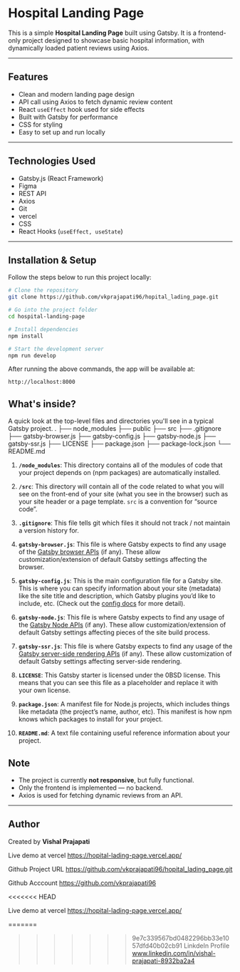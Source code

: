 # Hospital Landing Page

This is a simple **Hospital Landing Page** built using Gatsby. It is a frontend-only project designed to showcase basic hospital information, with dynamically loaded patient reviews using Axios.

---

## Features

- Clean and modern landing page design
- API call using Axios to fetch dynamic review content
- React `useEffect` hook used for side effects
- Built with Gatsby for performance
- CSS for styling
- Easy to set up and run locally

---

## Technologies Used

- Gatsby.js (React Framework)
- Figma
- REST API
- Axios
- Git
- vercel
- CSS
- React Hooks (`useEffect, useState`)

---

## Installation & Setup

Follow the steps below to run this project locally:

```bash
# Clone the repository
git clone https://github.com/vkprajapati96/hopital_lading_page.git

# Go into the project folder
cd hospital-landing-page

# Install dependencies
npm install

# Start the development server
npm run develop
```

After running the above commands, the app will be available at:

```
http://localhost:8000
```
##  What's inside?

A quick look at the top-level files and directories you'll see in a typical Gatsby project.
    .
    ├── node_modules
    ├── public
    ├── src
    ├── .gitignore
    ├── gatsby-browser.js
    ├── gatsby-config.js
    ├── gatsby-node.js
    ├── gatsby-ssr.js
    ├── LICENSE
    ├── package.json
    ├── package-lock.json
    └── README.md

1.  **`/node_modules`**: This directory contains all of the modules of code that your project depends on (npm packages) are automatically installed.

2.  **`/src`**: This directory will contain all of the code related to what you will see on the front-end of your site (what you see in the browser) such as your site header or a page template. `src` is a convention for “source code”.

3.  **`.gitignore`**: This file tells git which files it should not track / not maintain a version history for.

4.  **`gatsby-browser.js`**: This file is where Gatsby expects to find any usage of the [Gatsby browser APIs](https://www.gatsbyjs.com/docs/reference/config-files/gatsby-browser/) (if any). These allow customization/extension of default Gatsby settings affecting the browser.

5.  **`gatsby-config.js`**: This is the main configuration file for a Gatsby site. This is where you can specify information about your site (metadata) like the site title and description, which Gatsby plugins you’d like to include, etc. (Check out the [config docs](https://www.gatsbyjs.com/docs/reference/config-files/gatsby-config/) for more detail).

6.  **`gatsby-node.js`**: This file is where Gatsby expects to find any usage of the [Gatsby Node APIs](https://www.gatsbyjs.com/docs/reference/config-files/gatsby-node/) (if any). These allow customization/extension of default Gatsby settings affecting pieces of the site build process.

7.  **`gatsby-ssr.js`**: This file is where Gatsby expects to find any usage of the [Gatsby server-side rendering APIs](https://www.gatsbyjs.com/docs/reference/config-files/gatsby-ssr/) (if any). These allow customization of default Gatsby settings affecting server-side rendering.

8.  **`LICENSE`**: This Gatsby starter is licensed under the 0BSD license. This means that you can see this file as a placeholder and replace it with your own license.

9.  **`package.json`**: A manifest file for Node.js projects, which includes things like metadata (the project’s name, author, etc). This manifest is how npm knows which packages to install for your project.

10.  **`README.md`**: A text file containing useful reference information about your project.



##  Note
- The project is currently **not responsive**, but fully functional.
- Only the frontend is implemented — no backend.
- Axios is used for fetching dynamic reviews from an API.

---
##  Author 

Created by **Vishal Prajapati** 

Live demo at vercel
https://hopital-lading-page.vercel.app/

Github Project URL
https://github.com/vkprajapati96/hopital_lading_page.git

Github Acccount 
 https://github.com/vkprajapati96 

<<<<<<< HEAD

Live demo at vercel
https://hopital-lading-page.vercel.app/


=======
>>>>>>> 9e7c339567bd0482296bb33e1057dfd40b02cb91
LinkdeIn Profile
 www.linkedin.com/in/vishal-prajapati-8932ba2a4 


